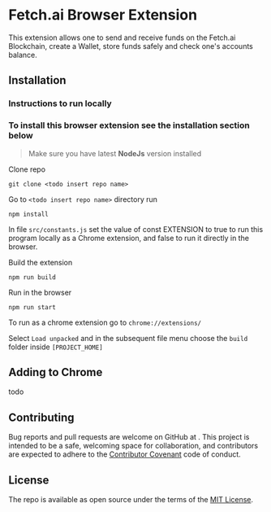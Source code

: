 # Fetch.ai <todo name> Browser Extension

This extension allows one to send and receive funds on the Fetch.ai Blockchain, create a Wallet, store funds 
safely and check one's accounts balance. 

## Installation

### Instructions to run locally
### To install this browser extension see the installation section below


>Make sure you have latest **NodeJs** version installed

Clone repo

```
git clone <todo insert repo name>
```
Go to `<todo insert repo name>` directory run

```
npm install
```

In file `src/constants.js` set the value of const EXTENSION
to true to run this program locally as a Chrome extension, and false to run it directly in the browser. 

Build the extension

```
npm run build
```

Run in the browser

```
npm run start
```

To run as a chrome extension go to `chrome://extensions/` 

Select `Load unpacked` and in the subsequent file menu choose the `build` folder inside `[PROJECT_HOME]`


## Adding <app name>  to Chrome

todo

## Contributing

Bug reports and pull requests are welcome on GitHub at <todo insert repo name>. 
This project is intended to be a safe, welcoming space for collaboration, and contributors are expected to adhere to the [Contributor Covenant](http://contributor-covenant.org) code of conduct.

## License

The repo is available as open source under the terms of the <todo verify liscence> [MIT License](http://opensource.org/licenses/MIT).
